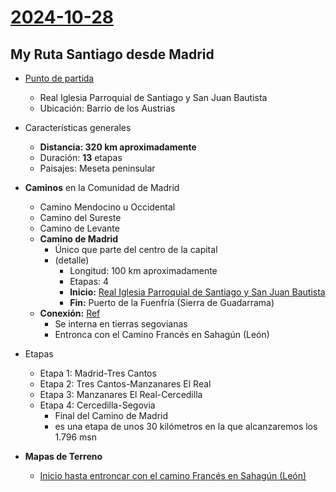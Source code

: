 # [2024-10-28](2024-10-28.html) <!-- markmap: foldAll -->

## My Ruta Santiago desde Madrid
- [Punto de partida](https://www.google.com/maps/dir/28013/15704/@41.5010098,-5.2553721,6.75z/data=!4m14!4m13!1m5!1m1!1s0xd42287bb980a047:0x1c0340f7338bd3b0!2m2!1d-3.7117806!2d40.4189645!1m5!1m1!1s0xd2efe51d38dc7eb:0x1c04f585be1f5640!2m2!1d-8.540517!2d42.8862747!3e2?entry=ttu&g_ep=EgoyMDI0MTAyMy4wIKXMDSoASAFQAw%3D%3D)
   - Real Iglesia Parroquial de Santiago y San Juan Bautista
   - Ubicación: Barrio de los Austrias

- Características generales
  - **Distancia: 320 km aproximadamente**
  - Duración: **13** etapas
  - Paisajes: Meseta peninsular
- **Caminos** en la Comunidad de Madrid
  - Camino Mendocino u Occidental
  - Camino del Sureste
  - Camino de Levante
  - **Camino de Madrid**
    - Único que parte del centro de la capital
    - (detalle)
      - Longitud: 100 km aproximadamente
      - Etapas: 4
      - **Inicio:** [Real Iglesia Parroquial de Santiago y San Juan Bautista](https://earth.google.com/earth/d/1yJppJzgxmpxmKnI4ZMBD8CPKBEYSuso4?usp=sharing)
      - **Fin:** Puerto de la Fuenfría (Sierra de Guadarrama)
   - **Conexión:** [Ref](https://www.caminosantiago.org/cpperegrino/caminos/nuestroscaminos.asp)
     - Se interna en tierras segovianas
     - Entronca con el Camino Francés en Sahagún (León)
- Etapas
  - Etapa 1: Madrid-Tres Cantos
  - Etapa 2: Tres Cantos-Manzanares El Real
  - Etapa 3: Manzanares El Real-Cercedilla
  - Etapa 4: Cercedilla-Segovia
    - Final del Camino de Madrid 
    - es una etapa de unos 30 kilómetros en la que alcanzaremos los 1.796 msn
    
- **Mapas de Terreno**
  - [Inicio hasta entroncar con el camino Francés en Sahagún (León)](https://earth.google.com/earth/d/1yJppJzgxmpxmKnI4ZMBD8CPKBEYSuso4?usp=sharing)

